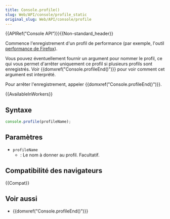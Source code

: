 ```yaml
---
title: Console.profile()
slug: Web/API/console/profile_static
original_slug: Web/API/console/profile
---
```


{{APIRef("Console API")}}{{Non-standard_header}}

Commence l'enregistrement d'un profil de performance (par exemple, l'outil [performance de Firefox](/fr/docs/Outils/Performance)).

Vous pouvez éventuellement fournir un argument pour nommer le profil, ce qui vous permet d'arrêter uniquement ce profil si plusieurs profils sont enregistrés. Voir {{domxref("Console.profileEnd()")}} pour voir comment cet argument est interprété.

Pour arrêter l'enregistrement, appeler {{domxref("Console.profileEnd()")}}.

{{AvailableInWorkers}}

## Syntaxe

```js
console.profile(profileName);
```

## Paramètres

- `profileName`
  - : Le nom à donner au profil. Facultatif.

## Compatibilité des navigateurs

{{Compat}}

## Voir aussi

- {{domxref("Console.profileEnd()")}}
